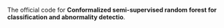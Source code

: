 The official code for **Conformalized semi-supervised random forest for classification  and abnormality detectio**.
